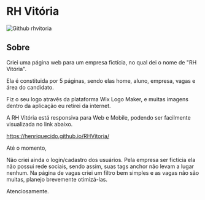 # RH Vitória

![Github rhvitoria](https://github.com/henriquecido/RH-Vitoria/blob/master/image/rhvitoriareadme.png)

## Sobre

Criei uma página web para um empresa fictícia, no qual dei o nome de "RH Vitória".

Ela é constituida por 5 páginas, sendo elas home, aluno, empresa, vagas e área do candidato.

Fiz o seu logo atravês da plataforma Wix Logo Maker, e muitas imagens dentro da aplicação eu retirei da internet.

A RH Vitória está responsiva para Web e Mobile, podendo ser facilmente visualizada no link abaixo.

https://henriquecido.github.io/RHVitoria/

Até o momento,

Não criei ainda o login/cadastro dos usuários.
Pela empresa ser fictícia ela não possui rede sociais, sendo assim, suas tags anchor não levam a lugar nenhum.
Na página de vagas criei um filtro bem simples e as vagas não são muitas, planejo brevemente otimizá-las.

Atenciosamente.
